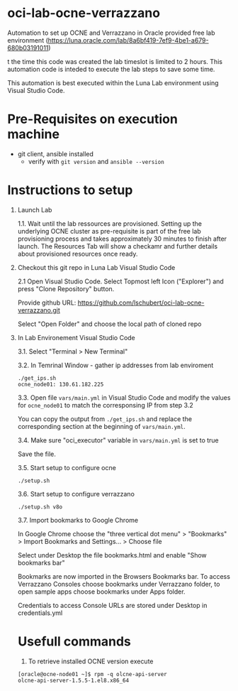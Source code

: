 # oci-lab-ocne-verrazzano
Automation to set up OCNE and Verrazzano in Oracle provided free lab environment (https://luna.oracle.com/lab/8a6bf419-7ef9-4be1-a679-680b03191011)

t the time this code was created the lab timeslot is limited to 2 hours. This automation code is inteded to execute the lab steps to save some time.

This automation is best executed within the Luna Lab environment using Visual Studio Code.

# Pre-Requisites on execution machine
- git client, ansible installed
    - verify with ```git version``` and ```ansible --version```

# Instructions to setup

1. Launch Lab

    1.1. Wait until the lab ressources are provisioned. Setting up the underlying OCNE cluster as pre-requisite is part of the free lab provisioning process and takes approximately 30 minutes to finish after launch. The Resources Tab will show a checkamr and further details about provisioned resources once ready. 

2. Checkout this git repo in Luna Lab Visual Studio Code

    2.1 Open Visual Studio Code. Select Topmost left Icon ("Explorer") and press "Clone Repository" button.
    
    Provide github URL: https://github.com/lschubert/oci-lab-ocne-verrazzano.git
    
    Select "Open Folder" and choose the local path of cloned repo

3. In Lab Environement Visual Studio Code

    3.1. Select "Terminal > New Terminal"

    3.2.  In Temrinal Window - gather ip addresses from lab enviroment
    ```
    ./get_ips.sh
    ocne_node01: 130.61.182.225
    ``` 
    
    3.3. Open file ```vars/main.yml``` in Visual Studio Code and modify the values for ```ocne_node01``` to match the corresponsing IP from step 3.2

    You can copy the output from ```./get_ips.sh``` and replace the corresponding section at the beginning of ```vars/main.yml```. 

    3.4. Make sure "oci_executor" variable in ```vars/main.yml``` is set to true 

    Save the file.

    3.5. Start setup to configure ocne

    ```
    ./setup.sh 
    ```

    3.6. Start setup to configure verrazzano

    ```
    ./setup.sh v8o
    ```
    
    3.7. Import bookmarks to Google Chrome

    In Google Chrome choose the "three vertical dot menu" > "Bookmarks" > Import Bookmarks and Settings... > Choose file 

    Select under Desktop the file bookmarks.html and enable "Show bookmarks bar"

    Bookmarks are now imported in the Browsers Bookmarks bar. To access Verrazzano Consoles choose bookmarks under Verrazzano folder, to open sample apps choose bookmarks under Apps folder.
    
    Credentials to access Console URLs are stored under Desktop in credentials.yml
    
    # Usefull commands

    1. To retrieve installed OCNE version execute 
    ```
    [oracle@ocne-node01 ~]$ rpm -q olcne-api-server
    olcne-api-server-1.5.5-1.el8.x86_64
    ```
